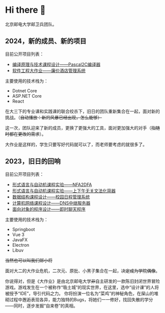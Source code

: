 # Hi there 👋

北京邮电大学邮卫兵团队。

## 2024，新的成员、新的项目

目前公开项目列表：
- [编译原理与技术课程设计——Pascal2C编译器](https://github.com/post-guard/Canon)
- [软件工程大作业——廉价酒店管理系统](https://github.com/post-guard/Martina)

主要使用的技术栈为：
- Dotnet Core
- ASP.NET Core
- React

在大三下的专业课和实践课的联合绞杀下，旧日的团队重新集合在一起，面对新的挑战。（~~自动播放：新的风暴已经出现，怎么能够）~~

这一次，团队迎来了新的成员，更换了更强大的工具，面对更加强大的对手（~~指随时都在更改的需求~~）。

大作业是这样的，学生只要写好代码就可以了，而老师要考虑的就很多了。

## 2023，旧日的回响

目前公开项目列表：
- [形式语言与自动机课程实验——NFA2DFA](https://github.com/post-guard/NFA2DFA)
- [形式语言与自动机课程实验——上下午无关文法化简器](https://github.com/post-guard/CFGS)
- [数据结构课程设计——校园日程管理系统](https://github.com/post-guard/PostCalendarBackend)
- [计算机网络课程设计——DNS中继服务器](https://github.com/post-guard/post_dns)
- [面向对象的程序设计——即时聊天程序](https://github.com/post-guard/PostLetter)

主要使用的技术栈为：
- Springboot
- Vue 3
- JavaFX
- Electron
- Libuv

~~当然也可以叫我们邮小将~~

面对大二的大作业危机，二次元、原批、小黑子集合在一起，~~决定成为学院偶像~~。

你说得对，但是《大作业》是由北京邮电大学~~非~~自主研发的一款陈旧封闭世界冒险游戏。游戏发生在一个被称作“吸土城”的现实世界，在这里，选中“设计课”的人将被授予“IDE”，导引代码之力。
你将扮演一位名为“菜鸡”的神秘角色，在屎山的堆砌过程中邂逅表现各异，能力独特的Bugs，将她们一一修好，找回失散的学分——同时，逐步发掘“自来卷”的真相。
